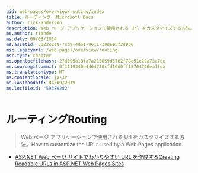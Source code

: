 ```yaml
---
uid: web-pages/overview/routing/index
title: ルーティング |Microsoft Docs
author: rick-anderson
description: Web ページ アプリケーションで使用される Url をカスタマイズする方法。
ms.author: riande
ms.date: 09/08/2014
ms.assetid: 5322c2e8-7cd9-4d61-9611-39d6e5f2d936
msc.legacyurl: /web-pages/overview/routing
msc.type: chapter
ms.openlocfilehash: 27d195b13fa7a215859d3782f78e51e29a73a7ee
ms.sourcegitcommit: 0f1119340e4464720cfd16d0ff15764746ea1fea
ms.translationtype: MT
ms.contentlocale: ja-JP
ms.lasthandoff: 04/09/2019
ms.locfileid: "59386282"
---
```

# <a name="routing"></a><span data-ttu-id="e857c-103">ルーティング</span><span class="sxs-lookup"><span data-stu-id="e857c-103">Routing</span></span>

> <span data-ttu-id="e857c-104">Web ページ アプリケーションで使用される Url をカスタマイズする方法。</span><span class="sxs-lookup"><span data-stu-id="e857c-104">How to customize the URLs used by a Web Pages application.</span></span>


- [<span data-ttu-id="e857c-105">ASP.NET Web ページ サイトでわかりやすい URL を作成する</span><span class="sxs-lookup"><span data-stu-id="e857c-105">Creating Readable URLs in ASP.NET Web Pages Sites</span></span>](creating-readable-urls-in-aspnet-web-pages-sites.md)
